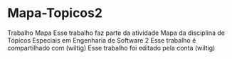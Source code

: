 # Mapa-Topicos2
Trabalho Mapa
Esse trabalho faz parte da atividade Mapa da disciplina de Tópicos Especiais em Engenharia de Software 2
Esse trabalho é compartilhado com (wiltig)
Esse trabalho foi editado pela conta (wiltig)
